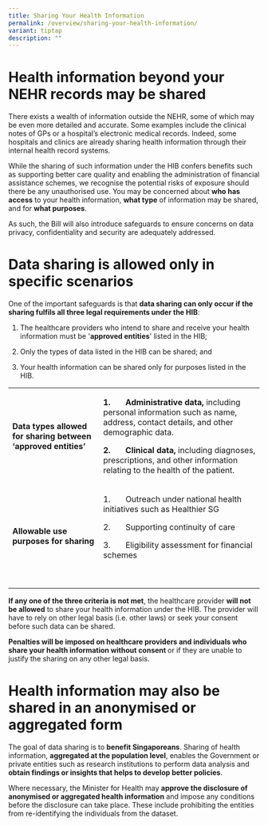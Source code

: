 ```yaml
---
title: Sharing Your Health Information
permalink: /overview/sharing-your-health-information/
variant: tiptap
description: ""
---
```

<h1>Health information beyond your NEHR records may be shared</h1><p>There exists a wealth of information outside the NEHR, some of which may be even more detailed and accurate. Some examples include the clinical notes of GPs or a hospital’s electronic medical records. Indeed, some hospitals and clinics are already sharing health information through their internal health record systems.</p><p>While the sharing of such information under the HIB confers benefits such as supporting better care quality and enabling the administration of financial assistance schemes, we recognise the potential risks of exposure should there be any unauthorised use. You may be concerned about <strong>who has access</strong> to your health information, <strong>what type</strong> of information may be shared, and for <strong>what purposes</strong>. &nbsp;</p><p>As such, the Bill will also introduce safeguards to ensure concerns on data privacy, confidentiality and security are adequately addressed.</p><h1>Data sharing is allowed only in specific scenarios</h1><p>One of the important safeguards is that <strong>data sharing can only occur if the sharing fulfils all three legal requirements under the HIB</strong>:</p><ol data-tight="true" class="tight"><li><p>The healthcare providers who intend to share and receive your health information must be '<strong>approved entities</strong>' listed in the HIB;</p></li><li><p>Only the types of data listed in the HIB can be shared; and</p></li><li><p>Your health information can be shared only for purposes listed in the HIB.</p><p></p></li></ol><table><tbody><tr><td rowspan="1" colspan="1"><p><strong>Data types allowed for sharing between ‘approved entities’</strong></p></td><td rowspan="1" colspan="1"><p><strong>1.&nbsp;&nbsp;&nbsp;&nbsp;&nbsp;&nbsp; Administrative data, </strong>including personal information such as name, address, contact details, and other demographic data.</p><p><strong>2.&nbsp;&nbsp;&nbsp;&nbsp;&nbsp;&nbsp; Clinical data, </strong>including diagnoses, prescriptions, and other information relating to the health of the patient.</p></td></tr><tr><td rowspan="1" colspan="1"><p><strong>Allowable use purposes for sharing</strong></p></td><td rowspan="1" colspan="1"><p>1.&nbsp;&nbsp;&nbsp;&nbsp;&nbsp;&nbsp; Outreach under national health initiatives such as Healthier SG</p><p>2.&nbsp;&nbsp;&nbsp;&nbsp;&nbsp;&nbsp; Supporting continuity of care</p><p>3.&nbsp;&nbsp;&nbsp;&nbsp;&nbsp;&nbsp; Eligibility assessment for financial schemes</p><p><strong>&nbsp;</strong></p></td></tr></tbody></table><p><strong>If any one of the three criteria is not met</strong>, the healthcare provider <strong>will not be allowed</strong> to share your health information under the HIB. The provider will have to rely on other legal basis (i.e. other laws) or seek your consent before such data can be shared.</p><p><strong>Penalties will be imposed on healthcare providers and individuals who share your health information without consent </strong>or if they are unable to justify the sharing on any other legal basis.</p><h1>Health information may also be shared in an anonymised or aggregated form</h1><p>The goal of data sharing is to <strong>benefit Singaporeans</strong>. Sharing of health information, <strong>aggregated at the population level</strong>, enables the Government or private entities such as research institutions to perform data analysis and <strong>obtain findings or insights that helps to develop better policies</strong>.</p><p>Where necessary, the Minister for Health may <strong>approve the disclosure of anonymised or aggregated health information</strong> and impose any conditions before the disclosure can take place. These include prohibiting the entities from re-identifying the individuals from the dataset.</p>